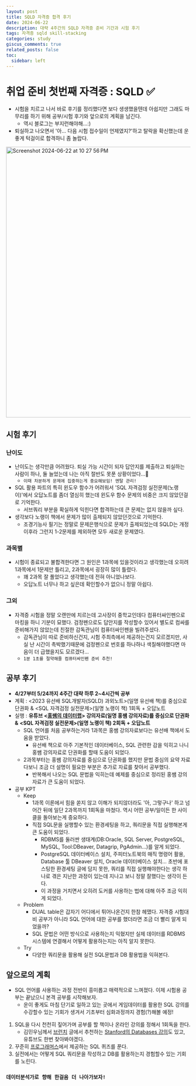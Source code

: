 ```yaml
---
layout: post
title: SQLD 자격증 합격 후기
date: 2024-06-22
description: 대략 4주간의 SQLD 자격증 준비 기간과 시험 후기
tags: 자격증 sqld skill-stacking
categories: study
giscus_comments: true
related_posts: false
toc:
  sidebar: left
---
```


# 취업 준비 첫번째 자격증 : SQLD ✅
- 시험을 치르고 나서 바로 후기를 정리했다면 보다 생생했을텐데 아쉽지만 그래도 마무리를 하기 위해 공부/시험 후기와 앞으로의 계획을 남긴다.
    - 역시 블로그는 부지런해야해...:) 
- 퇴실하고 나오면서 '아... 다음 시험 접수일이 언제였지?'하고 탈락을 확신했는데 운좋게 턱걸이로 합격하니 좀 놀랍다.<br>
<img width="737" alt="Screenshot 2024-06-22 at 10 27 56 PM" src="https://github.com/seulwithlove/seulwithlove/assets/140625136/715a46d0-57b1-4473-b56e-fdedacd31af6">

## 시험 후기

### 난이도
- 난이도는 생각만큼 어려웠다. 퇴실 가능 시간이 되자 답안지를 제출하고 퇴실하는 사람이 하나, 둘 늘었는데 나는 아직 절반도 못푼 상황이었다...🥲
    - `이때 차분하게 문제에 집중하는게 중요해보임! 멘탈 관리!`
- SQL 활용 파트의 특히 윈도우 함수가 어려워서 'SQL 자격검정 실전문제(노랭이)'에서 오답노트를 좀더 열심히 했는데 윈도우 함수 문제의 비중은 크지 않았던걸로 기억한다.
    - 서브쿼리 부분을 확실하게 익힌다면 합격하는데 큰 문제는 없지 않을까 싶다.
- 생각보다 노랭이 책에서 문제가 많이 출제되지 않았던것으로 기억한다.
    - 조경기능사 필기는 정말로 문제은행식으로 문제가 출제되었는데 SQLD는 개정이후라 그런지 1-2문제를 제외하면 모두 새로운 문제였다.

### 과목별
- 시험이 종료되고 불합격한다면 그 원인은 1과목에 있을것이라고 생각했는데 오히려 1과목에서 1문제만 틀리고, 2과목에서 굉장히 많이 틀렸다. 
    - 꽤 2과목 잘 풀었다고 생각했는데 전혀 아니었나보다.
    - 오답노트 너무나 하고 싶은데 확인할수가 없으니 정말 아쉽다.

### 그외
- 자격증 시험을 정말 오랜만에 치르는데 고사장이 중학교인데다 컴퓨터싸인펜으로 마킹을 하니 기분이 묘했다. 검정펜으로도 답안지를 작성할수 있어서 별도로 컴싸를 준비해가지 않았는데 친절한 감독관님이 컴퓨터싸인펜을 빌려주셨다.
    - 감독관님이 따로 준비하신건지, 시험 주최측에서 제공하는건지 모르겠지만, 사실 난 시간이 촉박했기때문에 검정펜으로 번호를 하나하나 색칠해야했다면 마음이 더 급했을지도 모르겠다...
    - `1분 1초를 절약해줄 컴퓨터싸인펜 준비 추천!` 


## 공부 후기

- **4/27부터 5/24까지 4주간 대략 하루 2~4시간씩 공부**
- 계획 : <2023 유선배 SQL개발자(SQLD) 과외노트>(일명 유선배 책)를 중심으로 단권화 & <SQL 자격검정 실전문제>(일명 노랭이 책) 1회독 + 오답노트
- 실행 : **유튜브 <[홍쌤의 데이터랩](https://www.youtube.com/@hdatalab)> 강의자료(일명 홍쌤 강의자료)를 중심으로 단권화** **&** **<SQL 자격검정 실전문제>(일명 노랭이 책) 2회독 + 오답노트**
    - SQL 언어를 처음 공부하는거라 1과목은 홍쌤 강의자료보다는 유선배 책에서 도움을 받았다.
        - 유선배 책으로 아주 기본적인 데이터베이스, SQL 관련한 감을 익히고 나니 홍쌤 강의자료로 단권화를 할때 도움이 되었다.
    - 2과목부터는 홍쌤 강의자료를 중심으로 단권화를 했지만 문법 중심의 요약 자료다보니 조금 더 설명이 필요한 부분은 추가로 자료를 찾아서 공부했다.
        - 반복해서 나오는 SQL 문법을 익히는데 예제를 중심으로 정리된 홍쌤 강의자료가 큰 도움이 되었다. 
- 공부 KPT
    - Keep
        - 1과목 이론에서 힘을 쏟지 않고 이해가 되지않더라도 '아, 그렇구나' 하고 넘어간 뒤에 일단 2과목까지 1회독을 마쳤다. 역시 어떤 공부/일이든 한 사이클을 돌아보는게 중요하다.
        - 직접 SQL문을 실행할수 있는 환경세팅을 하고, 쿼리문을 직접 실행해본게 큰 도움이 되었다. 
            - RDBMS를 둘러싼 생태계(DB:Oracle, SQL Server, PostgreSQL, MySQL, Tool:DBeaver, Datagrip, PgAdmin...)를 알게 되었다.
            - PostgreSQL 데이터베이스 설치, 주피터노트북의 매직 명령어 활용, Database 툴 DBeaver 설치, Oracle 데이터베이스 설치... 초반에 포스팅한 환경세팅 글에 담지 못한, 쿼리를 직접 실행해야한다는 생각 하나로 겪은 지난한 과정이 있는데 지나고 보니 정말 잘했다는 생각이 든다.
            - 이 과정을 거치면서 오히려 도커를 사용하는 법에 대해 아주 조금 익히게 되었다.
    - Problem
        - DUAL table은 갑자기 어디에서 튀어나온건지 한참 헤맸다. 자격증 시험대비 공부가 아니라 SQL 언어에 대한 공부를 했더라면 조금 더 빨리 알게 되었을까?
        - SQL 문법은 어떤 방식으로 사용하는지 익혔지만 실제 데이터를 RDBMS 시스템에 연결해서 어떻게 활용하는지는 아직 알지 못한다.
    - Try
        - 다양한 쿼리문을 활용해 실전 SQL문법과 DB 활용법을 익혀본다.

## 앞으로의 계획
- SQL 언어를 사용하는 과정 전반이 흥미롭고 매력적으로 느껴졌다. 이제 시험용 공부는 끝났으니 본격 공부를 시작해보자.
    - 운이 좋게도 마침 단기로 일하고 있는 곳에서 게임데이터를 활용한 SQL 강의를 수강할수 있는 기회가 생겨서 기초부터 심화과정까지 경험(?)해볼 예정!

1. SQL을 다시 천천히 짚어가며 공부를 할 책이나 온라인 강의를 정해서 1회독을 한다.
    - 김민우님께서 [브런치](https://brunch.co.kr/@minu-log/6) 글에서 추천하는 [Stanford의 Databases 강의](https://online.stanford.edu/courses/soe-ydatabases0005-databases-relational-databases-and-sql)도 있고, 유튜브도 한번 찾아봐야겠다.
2. 꾸준히 [프로그래머스](https://school.programmers.co.kr/learn/challenges?tab=sql_practice_kit)에서 제공하는 SQL 퀴즈를 푼다.
3. 실전에서는 어떻게 SQL 쿼리문을 작성하고 DB를 활용하는지 경험할수 있는 기회를 노린다.

### `데이터분석가로 향해 한걸음 더 나아가보자!`